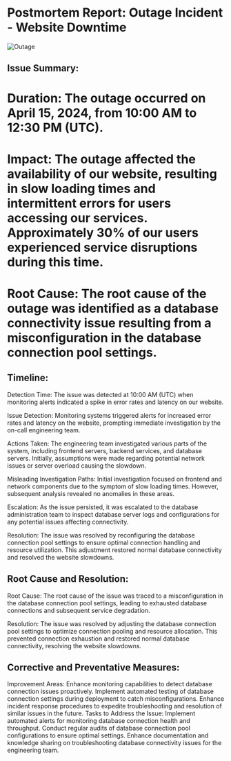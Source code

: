 
# Postmortem Report: Outage Incident - Website Downtime
![Outage]([http://url/to/img.png](https://www.bing.com/images/create/funny-postmortem-outage-meme/1-661c618fa4eb4bd5b5cb64d7c2c875c6?id=WNYwitKQiPfleuEOvpvZBA%3d%3d&view=detailv2&idpp=genimg&idpclose=1&thId=OIG1.rCv3F4_8JF7QM6h7Wybv&frame=sydedg&FORM=SYDBIC))
## Issue Summary:

# Duration: The outage occurred on April 15, 2024, from 10:00 AM to 12:30 PM (UTC).

# Impact: The outage affected the availability of our website, resulting in slow loading times and intermittent errors for users accessing our services. Approximately 30% of our users experienced service disruptions during this time.

# Root Cause: The root cause of the outage was identified as a database connectivity issue resulting from a misconfiguration in the database connection pool settings.

## Timeline:

Detection Time: The issue was detected at 10:00 AM (UTC) when monitoring alerts indicated a spike in error rates and latency on our website.

Issue Detection: Monitoring systems triggered alerts for increased error rates and latency on the website, prompting immediate investigation by the on-call engineering team.

Actions Taken: The engineering team investigated various parts of the system, including frontend servers, backend services, and database servers. Initially, assumptions were made regarding potential network issues or server overload causing the slowdown.

Misleading Investigation Paths: Initial investigation focused on frontend and network components due to the symptom of slow loading times. However, subsequent analysis revealed no anomalies in these areas.

Escalation: As the issue persisted, it was escalated to the database administration team to inspect database server logs and configurations for any potential issues affecting connectivity.

Resolution: The issue was resolved by reconfiguring the database connection pool settings to ensure optimal connection handling and resource utilization. This adjustment restored normal database connectivity and resolved the website slowdowns.

## Root Cause and Resolution:

Root Cause: The root cause of the issue was traced to a misconfiguration in the database connection pool settings, leading to exhausted database connections and subsequent service degradation.

Resolution: The issue was resolved by adjusting the database connection pool settings to optimize connection pooling and resource allocation. This prevented connection exhaustion and restored normal database connectivity, resolving the website slowdowns.

## Corrective and Preventative Measures:

Improvement Areas:
Enhance monitoring capabilities to detect database connection issues proactively.
Implement automated testing of database connection settings during deployment to catch misconfigurations.
Enhance incident response procedures to expedite troubleshooting and resolution of similar issues in the future.
Tasks to Address the Issue:
Implement automated alerts for monitoring database connection health and throughput.
Conduct regular audits of database connection pool configurations to ensure optimal settings.
Enhance documentation and knowledge sharing on troubleshooting database connectivity issues for the engineering team.
